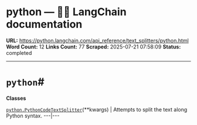 # python — 🦜🔗 LangChain  documentation

**URL:** https://python.langchain.com/api_reference/text_splitters/python.html
**Word Count:** 12
**Links Count:** 77
**Scraped:** 2025-07-21 07:58:09
**Status:** completed

---

# `python`\#

**Classes**

[`python.PythonCodeTextSplitter`](https://python.langchain.com/api_reference/text_splitters/python/langchain_text_splitters.python.PythonCodeTextSplitter.html#langchain_text_splitters.python.PythonCodeTextSplitter "langchain_text_splitters.python.PythonCodeTextSplitter")\(\*\*kwargs\) | Attempts to split the text along Python syntax.   ---|---